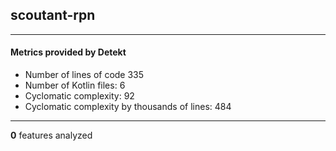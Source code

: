 ## scoutant-rpn
----
#### Metrics provided by Detekt
* Number of lines of code 335
* Number of Kotlin files: 6
* Cyclomatic complexity: 92
* Cyclomatic complexity by thousands of lines: 484 

----
**0** features analyzed



